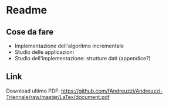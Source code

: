 
# Readme

## Cose da fare
+ Implementazione dell'algoritmo incrementale
+ Studio delle applicazioni
+ Studio dell'implementazione: strutture dati (appendice?)

## Link
Download ultimo PDF: https://github.com/fAndreuzzi/Andreuzzi-Triennale/raw/master/LaTex/document.pdf
